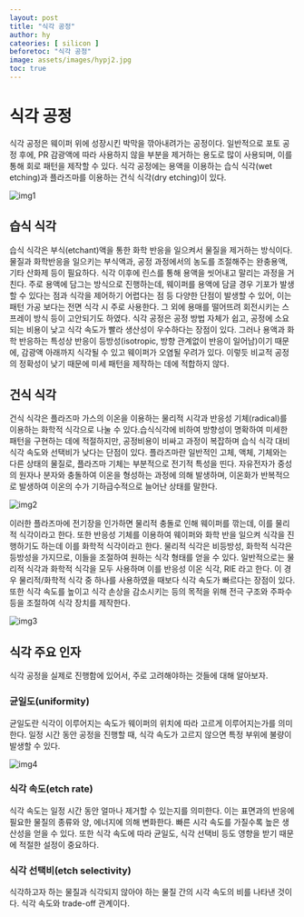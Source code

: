 ```yaml
---
layout: post
title: "식각 공정"
author: hy
cateories: [ silicon ]
beforetoc: "식각 공정"
image: assets/images/hypj2.jpg
toc: true
---
```


# 식각 공정
 식각 공정은 웨이퍼 위에 성장시킨 박막을 깎아내려가는 공정이다. 일반적으로 포토 공정 후에, PR 감광액에 따라 사용하지 않을 부분을 제거하는 용도로 많이 사용되며, 이를 통해 회로 패턴을 제작할 수 있다. 식각 공정에는 용액을 이용하는 습식 식각(wet etching)과 플라즈마를 이용하는 건식 식각(dry etching)이 있다. 
 
![img1](/images/hy_2/1.jpg)


## 습식 식각
 습식 식각은 부식(etchant)액을 통한 화학 반응을 일으켜서 물질을 제거하는 방식이다. 물질과 화학반응을 일으키는 부식액과, 공정 과정에서의 농도를 조절해주는 완충용액, 기타 산화제 등이 필요하다. 식각 이후에 린스를 통해 용액을 씻어내고 말리는 과정을 거친다. 
 주로 용액에 담그는 방식으로 진행하는데, 웨이퍼를 용액에 담글 경우 기포가 발생할 수 있다는 점과 식각을 제어하기 어렵다는 점 등 다양한 단점이 발생할 수 있어, 이는 패턴 가공 보다는 전면 식각 시 주로 사용한다. 그 외에 용매를 떨어뜨려 회전시키는 스프레이 방식 등이 고안되기도 하였다.
  식각 공정은 공정 방법 자체가 쉽고, 공정에 소요되는 비용이 낮고 식각 속도가 빨라 생산성이 우수하다는 장점이 있다. 그러나 용액과 화학 반응하는 특성상 반응이 등방성(isotropic, 방향 관계없이 반응이 일어남)이기 때문에, 감광액 아래까지 식각될 수 있고 웨이퍼가 오염될 우려가 있다. 이렇듯 비교적 공정의 정확성이 낮기 때문에 미세 패턴을 제작하는 데에 적합하지 않다. 


## 건식 식각
 건식 식각은 플라즈마 가스의 이온을 이용하는 물리적 시각과 반응성 기체(radical)를 이용하는 화학적 식각으로 나눌 수 있다.습식식각에 비하여 방향성이 명확하여 미세한 패턴을 구현하는 데에 적절하지만, 공정비용이 비싸고 과정이 복잡하며 습식 식각 대비 식각 속도와 선택비가 낮다는 단점이 있다.
 플라즈마란 일반적인 고체, 액체, 기체와는 다른 상태의 물질로, 플라즈마 기체는 부분적으로 전기적 특성을 띤다. 자유전자가 중성의 원자나 분자와 충돌하여 이온을 형성하는 과정에 의해 발생하며, 이온화가 반복적으로 발생하여 이온의 수가 기하급수적으로 늘어난 상태를 말한다.

![img2](/images/hy_2/2.jpg)

 이러한 플라즈마에 전기장을 인가하면 물리적 충돌로 인해 웨이퍼를 깎는데, 이를 물리적 식각이라고 한다. 또한 반응성 기체를 이용하여 웨이퍼와 화학 반을 일으켜 식각을 진행하기도 하는데 이를 화학적 식각이라고 한다. 물리적 식각은 비등방성, 화학적 식각은 등방성을 가지므로, 이들을 조절하여 원하는 식각 형태를 얻을 수 있다. 
 일반적으로는 물리적 식각과 화학적 식각을 모두 사용하며 이를 반응성 이온 식각, RIE 라고 한다. 이 경우 물리적/화학적 식각 중 하나를 사용하였을 때보다 식각 속도가 빠르다는 장점이 있다. 또한 식각 속도를 높이고 식각 손상을 감소시키는 등의 목적을 위해 전극 구조와 주파수 등을 조절하여 식각 장치를 제작한다.

![img3](/images/hy_2/3.png)

## 식각 주요 인자
 식각 공정을 실제로 진행함에 있어서, 주로 고려해야하는 것들에 대해 알아보자.

### 균일도(uniformity)
 균일도란 식각이 이루어지는 속도가 웨이퍼의 위치에 따라 고르게 이루어지는가를 의미한다. 일정 시간 동안 공정을 진행할 때, 식각 속도가 고르지 않으면 특정 부위에 불량이 발생할 수 있다. 

![img4](/images/hy_2/4.png)


### 식각 속도(etch rate)
 식각 속도는 일정 시간 동안 얼마나 제거할 수 있는지를 의미한다. 이는 표면과의 반응에 필요한 물질의 종류와 양, 에너지에 의해 변화한다. 빠른 시각 속도를 가질수록 높은 생산성을 얻을 수 있다. 또한 식각 속도에 따라 균일도, 식각 선택비 등도 영향을 받기 때문에 적절한 설정이 중요하다.

### 식각 선택비(etch selectivity)
 식각하고자 하는 물질과 식각되지 않아야 하는 물질 간의 시각 속도의 비를 나타낸 것이다. 식각 속도와 trade-off 관계이다.
